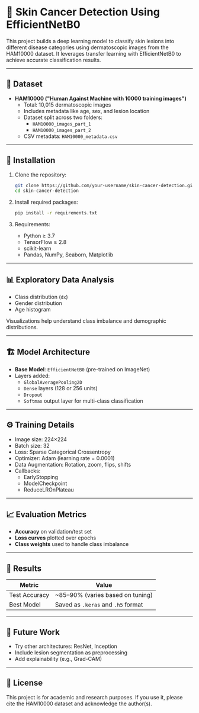 
# 🧠 Skin Cancer Detection Using EfficientNetB0

This project builds a deep learning model to classify skin lesions into different disease categories using dermatoscopic images from the HAM10000 dataset. It leverages transfer learning with EfficientNetB0 to achieve accurate classification results.

---

## 📂 Dataset

- **HAM10000 ("Human Against Machine with 10000 training images")**
  - Total: 10,015 dermatoscopic images
  - Includes metadata like age, sex, and lesion location
  - Dataset split across two folders:
    - `HAM10000_images_part_1`
    - `HAM10000_images_part_2`
  - CSV metadata: `HAM10000_metadata.csv`

---

## 🔧 Installation

1. Clone the repository:
   ```bash
   git clone https://github.com/your-username/skin-cancer-detection.git
   cd skin-cancer-detection
   ```

2. Install required packages:
   ```bash
   pip install -r requirements.txt
   ```

3. Requirements:
   - Python ≥ 3.7
   - TensorFlow ≥ 2.8
   - scikit-learn
   - Pandas, NumPy, Seaborn, Matplotlib

---

## 📊 Exploratory Data Analysis

- Class distribution (`dx`)
- Gender distribution
- Age histogram

Visualizations help understand class imbalance and demographic distributions.

---

## 🏗️ Model Architecture

- **Base Model**: `EfficientNetB0` (pre-trained on ImageNet)
- Layers added:
  - `GlobalAveragePooling2D`
  - `Dense` layers (128 or 256 units)
  - `Dropout`
  - `Softmax` output layer for multi-class classification

---

## ⚙️ Training Details

- Image size: 224×224
- Batch size: 32
- Loss: Sparse Categorical Crossentropy
- Optimizer: Adam (learning rate = 0.0001)
- Data Augmentation: Rotation, zoom, flips, shifts
- Callbacks:
  - EarlyStopping
  - ModelCheckpoint
  - ReduceLROnPlateau

---

## 📈 Evaluation Metrics

- **Accuracy** on validation/test set
- **Loss curves** plotted over epochs
- **Class weights** used to handle class imbalance

---

## 🧪 Results

| Metric       | Value                  |
|--------------|------------------------|
| Test Accuracy| ~85–90% (varies based on tuning) |
| Best Model   | Saved as `.keras` and `.h5` format |

---

## 📌 Future Work

- Try other architectures: ResNet, Inception
- Include lesion segmentation as preprocessing
- Add explainability (e.g., Grad-CAM)

---

## 📄 License

This project is for academic and research purposes. If you use it, please cite the HAM10000 dataset and acknowledge the author(s).
